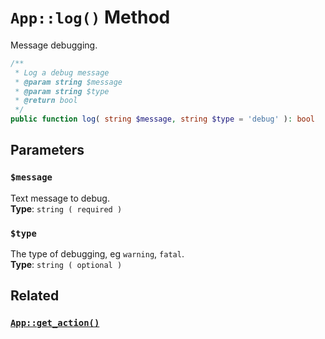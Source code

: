 # `App::log()` Method
Message debugging.     

```php
/**
 * Log a debug message
 * @param string $message
 * @param string $type
 * @return bool
 */
public function log( string $message, string $type = 'debug' ): bool
```

## Parameters

### `$message`
Text message to debug.       
**Type**: `string ( required )`

### `$type`
The type of debugging, eg `warning`, `fatal`.      
**Type**: `string ( optional )`


## Related

### [`App::get_action()`](/developer/method/get_action)
